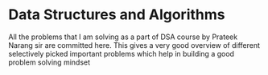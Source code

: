 # Data Structures and Algorithms

All the problems that I am solving as a part of DSA course by Prateek Narang sir are committed here.
This gives a very good overview of different selectively picked important problems which help in building a good problem solving mindset
